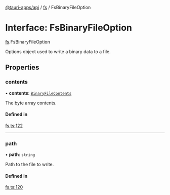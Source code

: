 [@tauri-apps/api](../README.md) / [fs](../modules/fs.md) / FsBinaryFileOption

# Interface: FsBinaryFileOption

[fs](../modules/fs.md).FsBinaryFileOption

Options object used to write a binary data to a file.

## Properties

### contents

• **contents**: [`BinaryFileContents`](../modules/fs.md#binaryfilecontents)

The byte array contents.

#### Defined in

[fs.ts:122](https://github.com/tauri-apps/tauri/blob/6e16679/tooling/api/src/fs.ts#L122)

___

### path

• **path**: `string`

Path to the file to write.

#### Defined in

[fs.ts:120](https://github.com/tauri-apps/tauri/blob/6e16679/tooling/api/src/fs.ts#L120)

